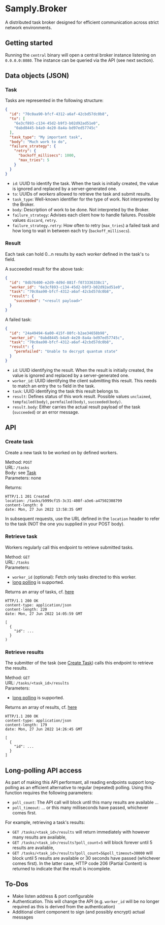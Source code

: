 # Samply.Broker
A distributed task broker designed for efficient communication across strict network environments.

## Getting started
Running the `central` binary will open a central broker instance listening on `0.0.0.0:8080`. The instance can be queried via the API (see next section).

## Data objects (JSON)
### Task
Tasks are represented in the following structure:

```json
{
  "id": "70c0aa90-bfcf-4312-a6af-42cbd57dc0b8",
  "to": [
    "6e3cf893-c134-45d2-b9f3-b02d92ad51e0",
    "0abd8445-b4a9-4e20-8a4a-bd97ed57745c"
  ],
  "task_type": "My important task",
  "body": "Much work to do",
  "failure_strategy": {
    "retry": {
      "backoff_millisecs": 1000,
      "max_tries": 5
    }
  }
}
```

- `id`: UUID to identify the task. When the task is initially created, the value is ignored and replaced by a server-generated one.
- `to`: UUIDs of *workers* allowed to retrieve the task and submit results.
- `task_type`: Well-known identifier for the type of work. Not interpreted by the Broker.
- `body`: Description of work to be done. Not interpreted by the Broker.
- `failure_strategy`: Advises each client how to handle failures. Possible values `discard`, `retry`.
- `failure_strategy.retry`: How often to retry (`max_tries`) a failed task and how long to wait in between each try (`backoff_millisecs`).

### Result
Each task can hold 0...n results by each *worker* defined in the task's `to` field.

A succeeded result for the above task:
```json
{
  "id": "8db76400-e2d9-4d9d-881f-f073336338c1",
  "worker_id": "6e3cf893-c134-45d2-b9f3-b02d92ad51e0",
  "task": "70c0aa90-bfcf-4312-a6af-42cbd57dc0b8",
  "result": {
    "succeeded": "<result payload>"
  }
}
```

A failed task:
```json
{
  "id": "24a49494-6a00-415f-80fc-b2ae34658b98",
  "worker_id": "0abd8445-b4a9-4e20-8a4a-bd97ed57745c",
  "task": "70c0aa90-bfcf-4312-a6af-42cbd57dc0b8",
  "result": {
    "permfailed": "Unable to decrypt quantum state"
  }
}
```

- `id`: UUID identifying the result. When the result is initially created, the value is ignored and replaced by a server-generated one.
- `worker_id`: UUID identifying the client submitting this result. This needs to match an entry the `to` field in the task.
- `task`: UUID identifying the task this result belongs to.
- `result`: Defines status of this work result. Possible values `unclaimed`, `tempfailed(body)`, `permfailed(body)`, `succeeded(body)`.
- `result.body`: Either carries the actual result payload of the task (`succeeded`) or an error message.

## API
### Create task
Create a new task to be worked on by defined workers.

Method: `POST`  
URL: `/tasks`  
Body: see [Task](#task)  
Parameters: none

Returns:
```
HTTP/1.1 201 Created
location: /tasks/b999cf15-3c31-408f-a3e6-a47502308799
content-length: 0
date: Mon, 27 Jun 2022 13:58:35 GMT
```

In subsequent requests, use the URL defined in the `location` header to refer to the task (NOT the one you supplied in your POST body).

### Retrieve task
Workers regularly call this endpoint to retrieve submitted tasks.

Method: `GET`  
URL: `/tasks`  
Parameters:
- `worker_id` (optional): Fetch only tasks directed to this worker.
- [long polling](#long-polling-api-access) is supported.

Returns an array of tasks, cf. [here](#task)
```
HTTP/1.1 200 OK
content-type: application/json
content-length: 220
date: Mon, 27 Jun 2022 14:05:59 GMT

[
  {
    "id": ...
  }
)
```

### Retrieve results
The submitter of the task (see [Create Task](#create-task)) calls this endpoint to retrieve the results.

Method: `GET`  
URL: `/tasks/<task_id>/results`  
Parameters:
- [long polling](#long-polling-api-access) is supported.

Returns an array of results, cf. [here](#result)
```
HTTP/1.1 200 OK
content-type: application/json
content-length: 179
date: Mon, 27 Jun 2022 14:26:45 GMT

[
  {
    "id": ...
  }
]
```

## Long-polling API access
As part of making this API performant, all reading endpoints support long-polling as an efficient alternative to regular (repeated) polling. Using this function requires the following parameters:
- `poll_count`: The API call will block until this many results are available ...
- `poll_timeout`: ... or this many milliseconds have passed, whichever comes first.

For example, retrieving a task's results:
- `GET /tasks/<task_id>/results` will return immediately with however many results are available,
- `GET /tasks/<task_id>/results?poll_count=5` will block forever until 5 results are available,
- `GET /tasks/<task_id>/results?poll_count=5&poll_timeout=30000` will block until 5 results are available or 30 seconds have passed (whichever comes first). In the latter case, HTTP code 206 (Partial Content) is returned to indicate that the result is incomplete.

## To-Dos
- Make listen address & port configurable
- Authentication. This will change the API (e.g. `worker_id` will be no longer required as this is derived from the authentication)
- Additional client component to sign (and possibly encrypt) actual messages